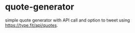 # quote-generator
simple quote generator with API call and option to tweet using https://type.fit/api/quotes.
